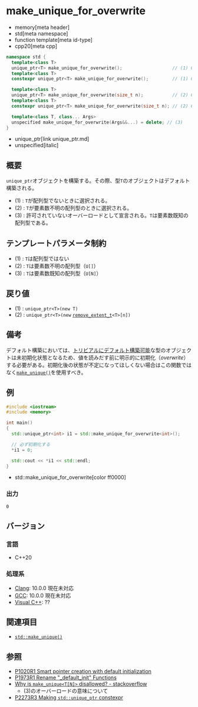 # make_unique_for_overwrite
* memory[meta header]
* std[meta namespace]
* function template[meta id-type]
* cpp20[meta cpp]

```cpp
namespace std {
  template<class T>
  unique_ptr<T> make_unique_for_overwrite();                   // (1) C++20
  template<class T>
  constexpr unique_ptr<T> make_unique_for_overwrite();         // (1) C++23

  template<class T>
  unique_ptr<T> make_unique_for_overwrite(size_t n);           // (2) C++20
  template<class T>
  constexpr unique_ptr<T> make_unique_for_overwrite(size_t n); // (2) C++23

  template<class T, class... Args>
  unspecified make_unique_for_overwrite(Args&&...) = delete; // (3)
}
```
* unique_ptr[link unique_ptr.md]
* unspecified[italic]

## 概要
`unique_ptr`オブジェクトを構築する。その際、型`T`のオブジェクトはデフォルト構築される。

- (1) : `T`が配列型でないときに選択される。
- (2) : `T`が要素数不明の配列型のときに選択される。
- (3) : 許可されていないオーバーロードとして宣言される。`T`は要素数既知の配列型である。

## テンプレートパラメータ制約
- (1) : `T`は配列型ではない
- (2) : `T`は要素数不明の配列型（`U[]`）
- (3) : `T`は要素数既知の配列型（`U[N]`）

## 戻り値
- (1) : `unique_ptr<T>(new T)`
- (2) : `unique_ptr<T>(new` [`remove_extent_t`](/reference/type_traits/remove_extent.md)`<T>[n])`

## 備考

デフォルト構築においては、[トリビアルにデフォルト構築可能](/reference/type_traits/is_trivially_default_constructible.md)な型のオブジェクトは未初期化状態となるため、値を読みだす前に明示的に初期化（*overwrite*）する必要がある。初期化後の状態が不定になってほしくない場合はこの関数ではなく[`make_unique()`](make_unique.md)を使用すべき。

## 例
```cpp example
#include <iostream>
#include <memory>

int main()
{
  std::unique_ptr<int> i1 = std::make_unique_for_overwrite<int>();

  // 必ず初期化する
  *i1 = 0;

  std::cout << *i1 << std::endl;
}
```
* std::make_unique_for_overwrite[color ff0000]

### 出力
```
0
```

## バージョン
### 言語
- C++20

### 処理系
- [Clang](/implementation.md#clang): 10.0.0 現在未対応
- [GCC](/implementation.md#gcc): 10.0.0 現在未対応
- [Visual C++](/implementation.md#visual_cpp): ??


## 関連項目
- [`std::make_unique()`](make_unique.md)


## 参照
- [P1020R1 Smart pointer creation with default initialization](http://www.open-std.org/jtc1/sc22/wg21/docs/papers/2018/p1020r1.html)
- [P1973R1 Rename "_default_init" Functions](http://www.open-std.org/jtc1/sc22/wg21/docs/papers/2020/p1973r1.pdf)
- [Why is `make_unique<T[N]>` disallowed? - stackoverflow](https://stackoverflow.com/questions/16596950/why-is-make-uniquetn-disallowed)
    - (3)のオーバーロードの意味について
- [P2273R3 Making `std::unique_ptr` constexpr](https://www.open-std.org/jtc1/sc22/wg21/docs/papers/2021/p2273r3.pdf)
